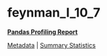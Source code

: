 # feynman_I_10_7

[**Pandas Profiling Report**](https://epistasislab.github.io/pmlb/profile/feynman_I_10_7.html)

[Metadata](metadata.yaml) | [Summary Statistics](summary_stats.tsv)


